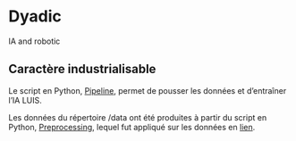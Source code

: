 # Dyadic
IA and robotic

## Caractère industrialisable
Le script en Python, [Pipeline](https://github.com/sha-cmd/Dyadic/blob/main/pipeline.py), permet de pousser les données et d’entraîner l’IA LUIS.

Les données du répertoire /data ont été produites à partir du script en Python, [Preprocessing](https://github.com/sha-cmd/Dyadic/blob/main/preprocessing.py), lequel fut appliqué sur les données en [lien](https://www.microsoft.com/en-us/research/project/frames-dataset/#!download).
